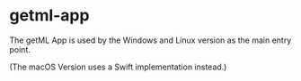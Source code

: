 # getml-app

The getML App is used by the Windows and Linux version as the main entry point.

(The macOS Version uses a Swift implementation instead.)
